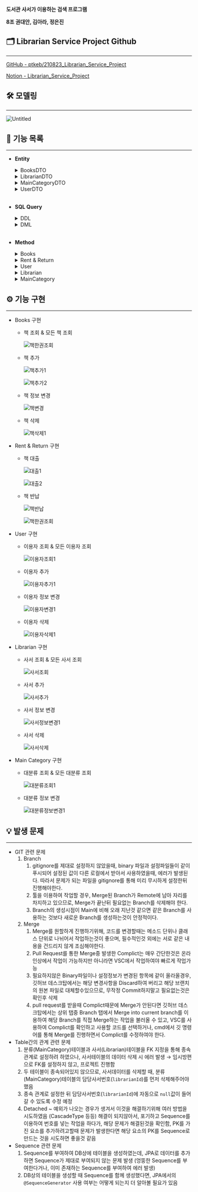 **도서관 사서가 이용하는 검색 프로그램**

**8조 권대안, 김아라, 정은진**

## 🗂 Librarian Service Project Github

---

[GitHub - ptkeb/210823_Librarian_Service_Project](https://github.com/ptkeb/210823_Librarian_Service_Project)

[Notion - Librarian_Service_Project](https://bit.ly/3sM8kXh)

## 🛠 모델링

---

![Untitled](https://user-images.githubusercontent.com/85170623/130909073-8155b196-688c-4402-adc5-97ae17eb05d1.png)

## 📂 기능 목록

---

- **Entity**

    <details>
    <summary>BooksDTO</summary>
    <div markdown="1">

    ```java
    @Entity(name = "BOOKS")
    public class BooksDTO {
        @Id
        @Column(name="bookid")
        private int bookId;
        
        @Column(name="bookname")
        private String bookName;
        
        @Column(name="categoryId")
        private String categoryId;
        
        @ManyToOne
        @JoinColumn(name="userId") 
        private UserDTO userId;

        @Override
        public String toString() {
            return "[책 번호] " + bookId + "\n" +
                    "[책 이름] " + bookName + "\n" +
                    "[분류 번호] " + categoryId + "\n" +
                    "[대여자 번호] " + userId.getUserId();
        }
    }
    ```
    </div>
    </details>

    <details>
    <summary>LibrarianDTO</summary>
    <div markdown="1">

    ```java
    @AllArgsConstructor
    @NoArgsConstructor
    @Getter
    @Setter

    @NamedQuery(query="select e from LIBRARIAN e where e.librarianId=:librarianId",name="LIBRARIAN.findByLibrarianId")
    @NamedQuery(query="select e from LIBRARIAN e", name="LIBRARIAN.findAllByLibrarianId")
    @Entity(name = "LIBRARIAN")
    public class LibrarianDTO {
        @Id
        @Column(name = "librarianId")
        private int librarianId;
        
        private String librarianName;
        
        private String offDay;

        @Override
        public String toString() {
            return "[사서 번호] " + librarianId + "\n" +
                    "[사서 이름] " + librarianName + "\n" +
                    "[휴무 요일] " + offDay + "\n";
        }
    }
    ```
    </div>
    </details>

    <details>
    <summary>MainCategoryDTO</summary>
    <div markdown="1">

    ```java
    @Getter
    @Setter
    @AllArgsConstructor
    @NoArgsConstructor

    @Entity(name = "MainCategory")
    @NamedQuery(name = "category.findById", query = "select c from MainCategory c where c.mainCategoryId = :mainCategoryId ")
    @NamedQuery(name = "category.findAllById", query = "select c from MainCategory c")
    public class MainCategoryDTO {
        @Id
        private String mainCategoryId;
        
        private String mainCategoryName;
        
        private int librarianId;
        
        @Override
        public String toString() {
            return "[분류 번호] " + mainCategoryId + "\n" +
                    "[분류 이름] " + mainCategoryName + "\n" +
                    "[담당 사서 번호] " + librarianId + "\n";
        }
    }
    ```
    </div>
    </details>

    <details>
    <summary>UserDTO</summary>
    <div markdown="1">

    ```java
    @AllArgsConstructor
    @NoArgsConstructor
    @Getter
    @Setter

    @NamedQuery(name = "user.findById", query = "select u from LIBUSER u where u.userId = :userId ")
    @NamedQuery(name = "user.findAllById", query = "select u from LIBUSER u")
    @SequenceGenerator(name="member_seq_gen", sequenceName="member_seq_id", initialValue=1, allocationSize=1)

    @Entity(name = "LIBUSER")
    public class UserDTO {
        @Id
        @GeneratedValue(strategy=GenerationType.SEQUENCE, generator="member_seq_gen")
        @Column(name="userid")
        private int userId;
        
        @Column(name="username")
        private String userName;
        
        @Column(name="useraddress")
        private String userAddress;
        
        @OneToMany(mappedBy="userId") 
        private List<BooksDTO> books = new ArrayList<>();
        
        public String toString() {
            return "[사용자 번호] " + userId + "\n" +
                    "[사용자 이름] " + userName + "\n" +
                    "[사용자 주소] " + userAddress + "\n" +
                    "[대여중인 책] " + books + "\n";

        }
    }
    ```
    </div>
    </details>

    <br/>
    

- **SQL Query**
    <details>
    <summary>DDL</summary>

    ```sql
    DROP TABLE BOOKS cascade constraint;
    DROP TABLE LIBRARIAN cascade constraint;
    DROP TABLE LIBUSER cascade constraint;
    DROP TABLE MAINCATEGORY cascade constraint;
    DROP SEQUENCE userId_seq;
    DROP SEQUENCE bookid_seq;

    --LIBUSER DDL
    CREATE SEQUENCE userId_seq
    INCREMENT BY 1 
    START WITH 21;
    CREATE TABLE LIBUSER (
        userId              NUMBER(20)  PRIMARY KEY,
        userName                VARCHAR2(20),
        userAddress             VARCHAR2(20)
    );

    --BOOKS DDL
    CREATE SEQUENCE bookid_seq
    INCREMENT BY 1 
    START WITH 21;
    CREATE TABLE BOOKS (
        bookid              NUMBER(20) PRIMARY KEY,
        bookname                VARCHAR2(100),
        categoryid              VARCHAR2(20),
        userid              NUMBER(20)
    );

    --LIBRARIAN DDL
    CREATE TABLE LIBRARIAN (
        librarianid			NUMBER(20)  PRIMARY KEY,
        librarianname		VARCHAR2(20),
        offday				VARCHAR2(20)
    );

    --MAINCATEGORY DDL
    CREATE TABLE MAINCATEGORY (
        maincategoryid		VARCHAR2(20) PRIMARY KEY,
        maincategoryname	VARCHAR2(20),
        librarianid			NUMBER(20)
    );

    --ALTER TABLE MAINCATEGORY ADD FOREIGN KEY (librarianid) REFERENCES LIBRARIAN (librarianid);
    ALTER TABLE BOOKS ADD FOREIGN KEY (userid)  REFERENCES LIBUSER (userid);
    ALTER TABLE BOOKS ADD FOREIGN KEY (categoryId) REFERENCES MAINCATEGORY (mainCategoryId);
    ```
    <div markdown="1">

    </div>
    </details>

    <details>
    <summary>DML</summary>
    <div markdown="1">
    
    ```sql
    --LIBRARIAN DML
    INSERT INTO LIBRARIAN VALUES(1, '김사서', '수요일');
    INSERT INTO LIBRARIAN VALUES(2, '박사서', '목요일');
    INSERT INTO LIBRARIAN VALUES(3, '홍사서', '금요일');
    INSERT INTO LIBRARIAN VALUES(4, '최사서', '화요일');
    INSERT INTO LIBRARIAN VALUES(5, '우사서', '월요일');

    --MAINCATEGORY DML
    INSERT INTO MAINCATEGORY VALUES('000','총류', 1);
    INSERT INTO MAINCATEGORY VALUES('100','철학', 2);
    INSERT INTO MAINCATEGORY VALUES('200','종교', 3);
    INSERT INTO MAINCATEGORY VALUES('300','사회과학', 1);
    INSERT INTO MAINCATEGORY VALUES('400','자연과학', 2);
    INSERT INTO MAINCATEGORY VALUES('500','기술과학', 3);
    INSERT INTO MAINCATEGORY VALUES('600','예술', 1);
    INSERT INTO MAINCATEGORY VALUES('700','언어', 2);
    INSERT INTO MAINCATEGORY VALUES('800','문학', 3);
    INSERT INTO MAINCATEGORY VALUES('900','역사', 1);

    --LIBUSER DML

    INSERT INTO LIBUSER VALUES(userId_seq.nextval, '권대안' , '서울');
    INSERT INTO LIBUSER VALUES(userId_seq.nextval, '김아라' , '수원');
    INSERT INTO LIBUSER VALUES(userId_seq.nextval, '정은진' , '부산');
    INSERT INTO LIBUSER VALUES(userId_seq.nextval, '신지혜' , '서울');
    INSERT INTO LIBUSER VALUES(userId_seq.nextval, '개발왕' , '수원');
    INSERT INTO LIBUSER VALUES(userId_seq.nextval, '우용' , '부산');
    INSERT INTO LIBUSER VALUES(userId_seq.nextval, '빙봉' , '서울');
    INSERT INTO LIBUSER VALUES(userId_seq.nextval, '홍길동5' , '수원');
    INSERT INTO LIBUSER VALUES(userId_seq.nextval, '홍길동6' , '부산');
    INSERT INTO LIBUSER VALUES(userId_seq.nextval, '홍길동7' , '서울');

    --BOOKS DML
    INSERT INTO BOOKS VALUES(bookid_seq.nextval,'엄마 나는 커서 정은진이 될래요', '000', null);
    INSERT INTO BOOKS VALUES(bookid_seq.nextval,'엄마 나는 커서 권대안이 될래요', '100', null);
    INSERT INTO BOOKS VALUES(bookid_seq.nextval,'엄마 나는 커서 김아라가 될래요', '200', null);
    INSERT INTO BOOKS VALUES(bookid_seq.nextval,'엄마 나는 커서 신지혜가 될래요', '300', null);
    INSERT INTO BOOKS VALUES(bookid_seq.nextval,'엄마 나는 커서 레몬그랩이 될래요', '400', null);
    INSERT INTO BOOKS VALUES(bookid_seq.nextval,'엄마 나는 커서 김혜경(강사님)이 될래요', '500', null);
    INSERT INTO BOOKS VALUES(bookid_seq.nextval,'엄마 나는 커서 개발자가 안 될래요', '600', null);
    INSERT INTO BOOKS VALUES(bookid_seq.nextval,'엄마 나는 커서 백수가 될래요', '700', null);
    INSERT INTO BOOKS VALUES(bookid_seq.nextval,'엄마 나는 커서 부자가 될래요', '800', null);
    INSERT INTO BOOKS VALUES(bookid_seq.nextval,'엄마 나는 커서 뭐가 될란가..', '900', null);

    commit;
    ```

    <br/>
    
    </div>
    </details>
    <br/>


- **Method**

    <details>
    <summary>Books</summary>
    <div markdown="1">



    - 책 조회 & 모든 책 조회

        ```java
        public static BooksDTO getBook(int bookId) {
        		EntityManager em = Util.getEntityManager();
        		EntityTransaction tx = em.getTransaction();

        		BooksDTO findBook = (BooksDTO) em.createNamedQuery("BOOKS.findByBookId").setParameter("bookId", bookId).getSingleResult();

        		return findBook;
        	}

        public static List<BooksDTO> getAllBook() {
        		EntityManager em = Util.getEntityManager();
        		EntityTransaction tx = em.getTransaction();

        		List<BooksDTO> findBook = em.createNamedQuery("BOOKS.findAllBooks").getResultList();

        		return findBook;
        	}
        ```

    - 책 추가

        ```java
        public static void addBook(String bookName, String categoryId) {
        		EntityManager em = Util.getEntityManager();
        		EntityTransaction tx = em.getTransaction();

        		tx.begin();

        		BooksDTO book = new BooksDTO();
        		book.setBookName(bookName);
        		book.setCategoryId(categoryId);
        		book.setUserId(null); // null 들어가나?

        		em.persist(book);

        		tx.commit();
        	}
        ```

    - 책 정보 변경

        ```java
        public static void updateBookName(int bookId, String bookName) {
        		EntityManager em = Util.getEntityManager();
        		EntityTransaction tx = em.getTransaction();

        		tx.begin();

        		BooksDTO book = em.find(BooksDTO.class, bookId);
        		book.setBookName(bookName);

        		em.persist(book);

        		tx.commit();
        	}

        	public static void updateBookCategory(int bookId, String categoryId) {
        		EntityManager em = Util.getEntityManager();
        		EntityTransaction tx = em.getTransaction();

        		tx.begin();

        		BooksDTO book = em.find(BooksDTO.class, bookId);
        		book.setCategoryId(categoryId);

        		em.persist(book);

        		tx.commit();
        	}
        ```

    - 책 삭제

        ```java
        public static void deleteBook(int bookId) {
        		EntityManager em = Util.getEntityManager();
        		EntityTransaction tx = em.getTransaction();

        		tx.begin();

        		BooksDTO book = em.find(BooksDTO.class, bookId);
        		em.remove(book);
        		
        		tx.commit();
        	}
        ```
    </div>
    </details>
    
    <details>
    <summary>Rent & Return</summary>
    <div markdown="1">
    
    - 책 대출

        ```java
        public static void returnBook(int bookId, int userId) {
        		EntityManager em = Util.getEntityManager();
        		EntityTransaction tx = em.getTransaction();

        		tx.begin();

        		UserDTO user = em.find(UserDTO.class, userId);
        		Optional<BooksDTO> bookOpt = (Optional<BooksDTO>) (user.getBooks().stream().filter(v -> v.getBookId() == bookId).findAny());
        		BooksDTO book = bookOpt.get();
        		book.setUserId(null);
        		user.getBooks().remove(book);

        		tx.commit();
        	}
        ```

    - 책 반납

        ```java
        public static void returnBook(int bookId, int userId) {
        		EntityManager em = Util.getEntityManager();
        		EntityTransaction tx = em.getTransaction();

        		tx.begin();

        		UserDTO user = em.find(UserDTO.class, userId);
        		Optional<BooksDTO> bookOpt = (Optional<BooksDTO>) (user.getBooks().stream().filter(v -> v.getBookId() == bookId).findAny());
        		BooksDTO book = bookOpt.get();
        		book.setUserId(null);
        		user.getBooks().remove(book);

        		tx.commit();
        	}

        	public static void returnAllBook(int userId) {
        		EntityManager em = Util.getEntityManager();
        		EntityTransaction tx = em.getTransaction();
        		List<BooksDTO> B1 = new ArrayList<>();

        		tx.begin();
        		
        		UserDTO user = em.find(UserDTO.class, userId);
        		Object[] book = user.getBooks().stream().filter(v -> v.getUserId().getUserId() == userId).toArray();

        		for (Object i : book) {
        			B1.add((BooksDTO) i);
        		}
        		for (BooksDTO i : B1) {
        			user.getBooks().remove(i);
        			i.setUserId(null);
        		}
        		em.persist(user);
        		
        		tx.commit();
        	}
        ```
    </div>
    </details>

    <details>
    <summary>User</summary>
    <div markdown="1">
    
    - 이용자 조회 & 모든 이용자 조회

        ```java
        public static UserDTO getUser(int id) {
        		EntityManager em = Util.getEntityManager();
        		UserDTO user = em.createNamedQuery("user.findById", UserDTO.class).setParameter("userId", id).getSingleResult();
        		return user;
        	}

        	public static List<UserDTO> getAllUser() {
        		EntityManager em = Util.getEntityManager();
        		List<UserDTO> user = em.createNamedQuery("user.findAllById", UserDTO.class).getResultList();
        		return user;
        	}
        ```

    - 이용자 추가

        ```java
        public static void addUser(String name, String address) {
        		EntityManager em = Util.getEntityManager();
        		EntityTransaction tx = em.getTransaction();
        		UserDTO user = new UserDTO();
        		user.setUserName(name);
        		user.setUserAddress(address);
        		user.setBooks(null);
        		
        		tx.begin();
        		
        		em.persist(user);
        		
        		tx.commit();
        	}
        ```

    - 이용자 정보 변경

        ```java
        public static void updateUserAddress(int id, String add) {
        		EntityManager em = Util.getEntityManager();
        		EntityTransaction tx = em.getTransaction();
        		
        		tx.begin();
        		
        		UserDTO user = em.find(UserDTO.class, id);
        		user.setUserAddress(add);
        		
        		tx.commit();
        	}

        	public static void updateUserName(int id, String name) {
        		EntityManager em = Util.getEntityManager();
        		EntityTransaction tx = em.getTransaction();
        		
        		tx.begin();
        		
        		UserDTO user = em.find(UserDTO.class, id);
        		user.setUserName(name);
        		
        		tx.commit();
        	}
        ```

    - 이용자 삭제

        ```java
        public static void deleteUser(int id) {
        		EntityManager em = Util.getEntityManager();
        		EntityTransaction tx = em.getTransaction();
        		
        		tx.begin();
        		
        		UserDTO user = em.find(UserDTO.class, id);
        		em.remove(user);
        		em.flush();
        		
        		tx.commit();
        	}
        ```
    </div>
    </details>


    <details>
    <summary>Librarian</summary>
    <div markdown="1">

    - 사서 조회 & 모든 사서 조회

        ```java
        public static LibrarianDTO getLibrarian(int id) {
        		EntityManager em = Util.getEntityManager();

        		LibrarianDTO librarian = (LibrarianDTO)em.createNamedQuery("LIBRARIAN.findByLibrarianId").setParameter("librarianId", id).getSingleResult();

        		em.close();
        		em = null;

        		return librarian;
        	}

        	public static List<LibrarianDTO> getAllLibrarian() {
        		EntityManager em = Util.getEntityManager();

        		List<LibrarianDTO> librarian = em.createNamedQuery("LIBRARIAN.findAllByLibrarianId", LibrarianDTO.class).getResultList();

        		em.close();
        		em = null;

        		return librarian;
        	}
        ```

    - 사서 추가

        ```java
        public static void addLibrarian(int id, String name, String offday) {
        		EntityManager em = Util.getEntityManager();
        		EntityTransaction tx = em.getTransaction();
        		
        		tx.begin();

        		LibrarianDTO Librarian = new LibrarianDTO(id, name, offday);
        		
        		em.persist(Librarian);

        		tx.commit();
        	}
        ```

    - 사서 정보 변경

        ```java
        public static void updateLibrarianName(int librarianId, String librarianName) {
        		EntityManager em = Util.getEntityManager();
        		EntityTransaction tx = em.getTransaction();

        		tx.begin();

        		LibrarianDTO librarian = em.find(LibrarianDTO.class, librarianId);
        		librarian.setLibrarianName(librarianName);

        		em.persist(librarian);

        		tx.commit();
        	}

        public static void updateLibrarianOffDay(int librarianId, String offDay) {
        		EntityManager em = Util.getEntityManager();
        		EntityTransaction tx = em.getTransaction();

        		tx.begin();

        		LibrarianDTO librarian = em.find(LibrarianDTO.class, librarianId);
        		librarian.setOffDay(offDay);

        		em.persist(librarian);

        		tx.commit();
        	}
        ```

    - 사서 삭제

        ```java
        public static void deleteLibrarian(int id) {
        		EntityManager em = Util.getEntityManager();
        		EntityTransaction tx = em.getTransaction();
        		
        		tx.begin();

        		LibrarianDTO librarian = em.find(LibrarianDTO.class, id);
        		em.remove(librarian);
        		
        		em.flush();
        		
        		tx.commit();
        	}
        ```
    </div>
    </details>

    <details>
    <summary>MainCategory</summary>
    <div markdown="1">
    
    - 분류 조회 & 모든 분류 조회

        ```java
        public static MainCategoryDTO getCategory(String id) {
        		EntityManager em = Util.getEntityManager();
        		MainCategoryDTO category = em.createNamedQuery("category.findById", MainCategoryDTO.class).setParameter("mainCategoryId", id).getSingleResult();
        		
        		return category;
        	}

        	public static List<MainCategoryDTO> getAllCategory() {
        		EntityManager em = Util.getEntityManager();
        		List<MainCategoryDTO> category = em.createNamedQuery("category.findAllById", MainCategoryDTO.class).getResultList();
        		
        		return category;
        	}
        ```

    - 분류 정보 변경 ( 담당사서만)

        ```java
        public static void updateCategoryLibrarianId(String id, int librarianId) {
        		EntityManager em = Util.getEntityManager();
        		EntityTransaction tx = em.getTransaction();
        		List<LibrarianDTO> Lib = LibrarianDAO.getAllLibrarian();
        		ArrayList<Integer> list = new ArrayList<>();
        		
        		Lib.forEach(v -> list.add(v.getLibrarianId()));
        		
        		if (list.contains(librarianId)) {
        			tx.begin();
        			
        			MainCategoryDTO category = em.find(MainCategoryDTO.class, id);
        			category.setLibrarianId(librarianId);
        			
        			tx.commit();
        		} else {
        			System.out.println("존재하지 않는 사서번호 입니다.");
        		}
        	}
        ```
    </div>
    </details>





## ⚙️ 기능 구현

---

- Books 구현
    - 책 조회 & 모든 책 조회

        ![책한권조회](https://user-images.githubusercontent.com/85170623/130909132-d84f4a54-909a-4ab3-8ad7-2d5f028d38bc.PNG)


    - 책 추가

        ![책추가1](https://user-images.githubusercontent.com/85170623/130909512-de533930-4583-49c2-80af-86abc47bb431.PNG)

        ![책추가2](https://user-images.githubusercontent.com/85170623/130909514-68466e7a-2a1d-4912-b452-e226991d4a21.PNG)
    - 책 정보 변경

        ![책변경](https://user-images.githubusercontent.com/85170623/130909507-24c4389d-94e0-4553-a92f-6dd60e3593c6.PNG)

    - 책 삭제

        ![책삭제1](https://user-images.githubusercontent.com/85170623/130909508-170efecb-20de-4cff-a032-5795e864d0dc.PNG)

        

- Rent & Return 구현
    - 책 대출

        ![대출1](https://user-images.githubusercontent.com/85170623/130909477-7eebdd46-d6a0-4686-af67-ebee433d6cc5.PNG)

        ![대출2](https://user-images.githubusercontent.com/85170623/130909478-9f83241a-92be-4424-9a19-1b2d5d8449ee.PNG)

        

    - 책 반납

        ![책반납](https://user-images.githubusercontent.com/85170623/130909505-b2a2b50c-b6e3-455e-9cb8-00c2a64fbb75.PNG)

        ![책한권조회](https://user-images.githubusercontent.com/85170623/130909516-2cca4a19-de3a-412a-badf-679fc0993bfb.PNG)

- User 구현
    - 이용자 조회 & 모든 이용자 조회

        ![이용자조회1](https://user-images.githubusercontent.com/85170623/130909497-8fb4dc9f-7282-4a9a-be48-ea10c55a9157.PNG)

    - 이용자 추가

        ![이용자추가1](https://user-images.githubusercontent.com/85170623/130909500-2f7e5e44-f98c-40ea-ba6b-99a2b9c6727d.PNG)
        

    - 이용자 정보 변경

        ![이용자변경1](https://user-images.githubusercontent.com/85170623/130909490-8e7a9400-b52e-4442-b3e4-8ab5c89bd89b.PNG)


    - 이용자 삭제

        ![이용자삭제1](https://user-images.githubusercontent.com/85170623/130909492-fef1ce30-9068-4d94-ac29-52433c68d051.PNG)

        

- Librarian 구현
    - 사서 조회 & 모든 사서 조회

        ![사서조회](https://user-images.githubusercontent.com/85170623/130909487-b2b1b8e6-468f-4228-b4b3-a87b2dbc89bc.PNG)

    - 사서 추가

        ![사서추가](https://user-images.githubusercontent.com/85170623/130909488-f1101f53-2764-4d8c-929e-7239e7816efd.PNG)

    - 사서 정보 변경

        ![사서정보변경1](https://user-images.githubusercontent.com/85170623/130909485-83fbcb23-429c-4f40-ae22-19260e0e19c2.PNG)

    - 사서 삭제

        ![사서삭제](https://user-images.githubusercontent.com/85170623/130909484-7c7d5b92-c5c9-4c20-b5ea-a550a2e49594.PNG)

- Main Category 구현
    - 대분류 조회 & 모든 대분류 조회

        ![대분류조회1](https://user-images.githubusercontent.com/85170623/130909473-82be2132-502d-409e-bafc-49def7edc073.PNG)


    - 대분류 정보 변경

        ![대분류정보변경1](https://user-images.githubusercontent.com/85170623/130909468-41bade13-7f86-4436-b64b-5e9159401a88.PNG)


## 💡 발생 문제

---

- GIT 관련 문제
    1. Branch
        1. gitignore를 제대로 설정하지 않았을때, binary 파일과 설정파일들이 같이 푸시되어 설정된 값이 다른 로컬에서 받아서 사용하였을때, 에러가 발생된다. 따라서 문제가 되는 파일을 gitignore를 통해 미리 무시하게 설정한뒤 진행해야한다.
        2. 툴을 이용하여 작업할 경우, Merge된 Branch가 Remote에 남아 자리를 차지하고 있으므로, Merge가 끝난뒤 필요없는 Branch를 삭제해야 한다.
        3. Branch의 생성시점이 Main에 비해 오래 지난것 같으면 같은 Branch를 사용하는 것보다 새로운 Branch를 생성하는것이 안정적이다.
    2. Merge
        1. Merge를 원할하게 진행하기위해, 코드를 변경할때는 메소드 단위나 클래스 단위로 나뉘어서 작업하는것이 좋으며, 필수적인것 외에는 서로 같은 내용을 건드리지 않게 조심해야한다.
        2. Pull Request를 통한 Merge중 발생한 Complict는 매우 간단한것은 온라인상에서 작업이 가능하지만 아니라면 VSC에서 작업하여야 빠르게 작업가능
        3. 필요하지않은 Binary파일이나 설정정보가 변경된 항목에 같이 올라올경우, 깃허브 데스크탑에서는 해당 변경사항을 Discard하여 버리고 해당 브랜치의 원본 파일로 대체할수있으므로, 무작정 Commit하지말고 필요없는것은 확인후 삭제
        4. pull request를 받을때 Complict때문에 Merge가 안된다면 깃허브 데스크탑에서는 상위 탭중 Branch 탭에서 Merge into current branch를 이용하여 해당 Branch를 직접 Merge하는 작업을 불러올 수 있고, VSC를 사용하여 Complict를 확인하고 사용할 코드를 선택하거나, cmd에서 깃 명령어를 통해 Merge를 진행하면서 Complict를 수정하여야 한다.
- Table간의 관계 관련 문제
    1. 분류(MainCategory)테이블과 사서(Librarian)테이블을 FK 지정을 통해 종속 관계로 설정하려 하였으나, 사서테이블의 데이터 삭제 시 에러 발생 → 임시방편으로 FK를 설정하지 않고, 프로젝트 진행함
    2. 두 테이블이 종속되어있지 않으므로, 사서데이터를 삭제할 때, 분류(MainCategory)테이블의 담당사서번호(`librarianId`)를 먼저 삭제해주어야 했음
    3. 종속 관계로 설정한 뒤 담당사서번호(`librarianId`)에 자동으로 `null`값이 들어갈 수 있도록 수정 예정
    4. Detached ~ 예외가 나오는 경우가 생겨서 이것을 해결하기위해 여러 방법을 시도하였음 (CascadeType 등등) 해결이 되지않아서, 포기하고 Sequence를 이용하여  번호를 넣는 작업을 하다가, 해당 문제가 해결된것을 확인함, PK를 가진 요소를 추가하려고할때 문제가 발생한다면 해당 요소의 PK를 Sequence로 만드는 것을 시도하면 좋을것 같음 
- Sequence 관련 문제
    1. Sequence를 부여하여 DB상에 테이블을 생성하였는데, JPA로 데이터를 추가하면 Sequence가 제대로 부여되지 않는 문제 발생 (엉뚱한 Sequence를 부여한다거나, 이미 존재하는 Sequence를 부여하여 에러 발생)
    2. DB상의 테이블을 생성할 때 Sequence를 함께 생성했다면, JPA에서의 `@SequenceGenerator` 사용 여부는 어떻게 되는지 더 알아볼 필요가 있음
